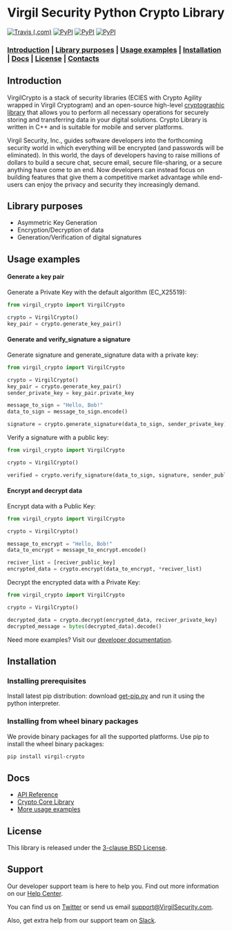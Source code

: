 # Virgil Security Python Crypto Library 

[![Travis (.com)](https://img.shields.io/travis/com/VirgilSecurity/virgil-crypto-python/master.svg)](https://travis-ci.com/VirgilSecurity/virgil-crypto-python) [![PyPI](https://img.shields.io/pypi/v/virgil-crypto.svg)](https://pypi.python.org/pypi/virgil-crypto) [![PyPI](https://img.shields.io/pypi/wheel/virgil-crypto.svg)](https://pypi.python.org/pypi/virgil-crypto) [![PyPI](https://img.shields.io/pypi/pyversions/virgil-crypto.svg)](https://pypi.python.org/pypi/virgil-crypto)

### [Introduction](#introduction) | [Library purposes](#library-purposes) | [Usage examples](#usage-examples) | [Installation](#installation) | [Docs](#docs) | [License](#license) | [Contacts](#support)

## Introduction
VirgilCrypto is a stack of security libraries (ECIES with Crypto Agility wrapped in Virgil Cryptogram) and an 
open-source high-level [cryptographic library](https://github.com/VirgilSecurity/virgil-crypto) that allows you to 
perform all necessary operations for securely storing and transferring data in your digital solutions. Crypto Library 
is written in C++ and is suitable for mobile and server platforms.

Virgil Security, Inc., guides software developers into the forthcoming security world in which everything will be 
encrypted (and passwords will be eliminated). In this world, the days of developers having to raise millions of 
dollars to build a secure chat, secure email, secure file-sharing, or a secure anything have come to an end. Now 
developers can instead focus on building features that give them a competitive market advantage while end-users can 
enjoy the privacy and security they increasingly demand.

## Library purposes
* Asymmetric Key Generation
* Encryption/Decryption of data
* Generation/Verification of digital signatures

## Usage examples

#### Generate a key pair

Generate a Private Key with the default algorithm (EC_X25519):

```python
from virgil_crypto import VirgilCrypto

crypto = VirgilCrypto()
key_pair = crypto.generate_key_pair()
```

#### Generate and verify_signature a signature

Generate signature and generate_signature data with a private key:

```python
from virgil_crypto import VirgilCrypto

crypto = VirgilCrypto()
key_pair = crypto.generate_key_pair()
sender_private_key = key_pair.private_key

message_to_sign = "Hello, Bob!"
data_to_sign = message_to_sign.encode()

signature = crypto.generate_signature(data_to_sign, sender_private_key)
```

Verify a signature with a public key:

```python
from virgil_crypto import VirgilCrypto

crypto = VirgilCrypto()

verified = crypto.verify_signature(data_to_sign, signature, sender_public_key)
```

#### Encrypt and decrypt data

Encrypt data with a Public Key:

```python
from virgil_crypto import VirgilCrypto

crypto = VirgilCrypto()

message_to_encrypt = "Hello, Bob!"
data_to_encrypt = message_to_encrypt.encode()

reciver_list = [reciver_public_key]
encrypted_data = crypto.encrypt(data_to_encrypt, *reciver_list)
```

Decrypt the encrypted data with a Private Key:

```python
from virgil_crypto import VirgilCrypto

crypto = VirgilCrypto()

decrypted_data = crypto.decrypt(encrypted_data, reciver_private_key)
decrypted_message = bytes(decrypted_data).decode()
```

Need more examples? Visit our [developer documentation](https://developer.virgilsecurity.com/docs/how-to#cryptography).

  
## Installation

### Installing prerequisites

Install latest pip distribution: download [get-pip.py](https://bootstrap.pypa.io/get-pip.py)
and run it using the python interpreter.

### Installing from wheel binary packages

We provide binary packages for all the supported platforms.
Use pip to install the wheel binary packages:

```bash
pip install virgil-crypto
```

## Docs
- [API Reference](http://virgilsecurity.github.io/virgil-crypto-python/)
- [Crypto Core Library](https://github.com/VirgilSecurity/virgil-crypto)
- [More usage examples](https://developer.virgilsecurity.com/docs/how-to#cryptography)

## License
This library is released under the [3-clause BSD License](LICENSE).

## Support
Our developer support team is here to help you. Find out more information on our [Help Center](https://help.virgilsecurity.com/).

You can find us on [Twitter](https://twitter.com/VirgilSecurity) or send us email support@VirgilSecurity.com.

Also, get extra help from our support team on [Slack](https://virgilsecurity.slack.com/join/shared_invite/enQtMjg4MDE4ODM3ODA4LTc2OWQwOTQ3YjNhNTQ0ZjJiZDc2NjkzYjYxNTI0YzhmNTY2ZDliMGJjYWQ5YmZiOGU5ZWEzNmJiMWZhYWVmYTM).
